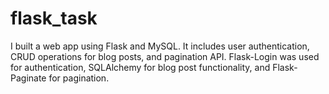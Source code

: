 # flask_task
I built a web app using Flask and MySQL. It includes user authentication, CRUD operations for blog posts, and pagination API. Flask-Login was used for authentication, SQLAlchemy for blog post functionality, and Flask-Paginate for pagination.
